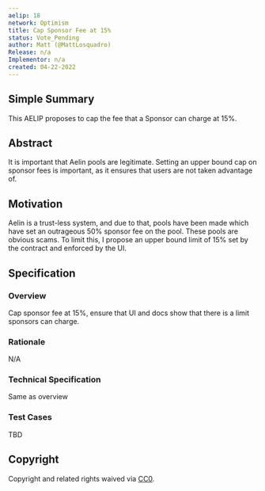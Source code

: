 ```yaml
---
aelip: 18
network: Optimism
title: Cap Sponsor Fee at 15%
status: Vote_Pending
author: Matt (@MattLosquadro)
Release: n/a
Implementor: n/a
created: 04-22-2022
---
```


## Simple Summary

This AELIP proposes to cap the fee that a Sponsor can charge at 15%.

## Abstract

It is important that Aelin pools are legitimate. Setting an upper bound cap on sponsor fees is important, as it ensures that users are not taken advantage of.

## Motivation

Aelin is a trust-less system, and due to that, pools have been made which have set an outrageous 50% sponsor fee on the pool. These pools are obvious scams. To limit this, I propose an upper bound limit of 15% set by the contract and enforced by the UI.

## Specification

### Overview

Cap sponsor fee at 15%, ensure that UI and docs show that there is a limit sponsors can charge.

### Rationale

N/A

### Technical Specification

Same as overview

### Test Cases

TBD

## Copyright

Copyright and related rights waived via [CC0](https://creativecommons.org/publicdomain/zero/1.0/).

